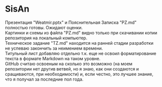 # SisAn
Презентация "Weatmir.pptx" и Пояснительная Записка "PZ.md" полностью готовы. Ожидают оценки.  
Картинки и схемы из файла "PZ.md" видно только при скачивании копии репозитория на локальный компьютер.  
Техническое задание "TZ.md" находится на ранней стадии разработки не успеваю закончить за неимением времени.  
Титульный лист добавляю отдельно т.к. еще не освоил форматирование текста в формате Markdown на таком уровне.  
GitHub считаю освоеным на сколько это возможно (на моем репозитории нет другив ветвей, но я знаю, как они создаются и сращиваются, при необходимости) и, если честно, это лучшее знание, что я получал за последние пол года.